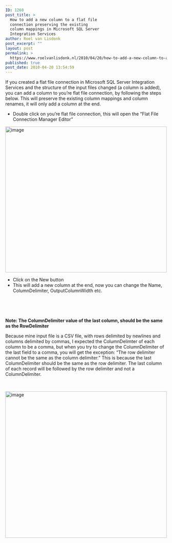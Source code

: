 ```yaml
---
ID: 1260
post_title: >
  How to add a new column to a flat file
  connection preserving the existing
  column mappings in Microsoft SQL Server
  Integration Services
author: Roel van Lisdonk
post_excerpt: ""
layout: post
permalink: >
  https://www.roelvanlisdonk.nl/2010/04/20/how-to-add-a-new-column-to-a-flat-file-connection-preserving-the-existing-column-mappings-in-microsoft-sql-server-integration-services/
published: true
post_date: 2010-04-20 13:54:59
---
```

<p>If you created a flat file connection in Microsoft SQL Server Integration Services and the structure of the input files changed (a column is added), you can add a column to you’re flat file connection, by following the steps below. This will preserve the existing column mappings and column renames, it will only add a column at the end.</p>  <ul>   <li>Double click on you’re flat file connection, this will open the “Flat File Connection Manager Editor”</li> </ul>  <p><a href="http://www.roelvanlisdonk.nl/wp-content/uploads/2010/04/image23.png"><img style="border-bottom: 0px; border-left: 0px; display: inline; border-top: 0px; border-right: 0px" title="image" border="0" alt="image" src="http://www.roelvanlisdonk.nl/wp-content/uploads/2010/04/image_thumb23.png" width="504" height="454" /></a> </p>  <ul>   <li>Click on the New button</li>    <li>This will add a new column at the end, now you can change the Name, ColumnDelimiter, OutputColumnWidth etc.</li> </ul>  <p>&#160;</p>  <p>&#160;</p>  <p><strong>Note: The ColumnDelimiter value of the last column, should be the same as the RowDelimiter</strong></p>  <p>Because mine input file is a CSV file, with rows delimited by newlines and columns delimited by commas, I expected the ColumnDelimter of each column to be a comma, but when you try to change the ColumnDelimiter of the last field to a comma, you will get the exception: “The row delimiter cannot be the same as the column delimiter.” This is because the last ColumnDelimiter should be the same as the row delimiter. The last column of each record will be followed by the row delimiter and not a ColumnDelimiter.</p>  <p>&#160;</p>  <p><a href="http://www.roelvanlisdonk.nl/wp-content/uploads/2010/04/image24.png"><img style="border-bottom: 0px; border-left: 0px; display: inline; border-top: 0px; border-right: 0px" title="image" border="0" alt="image" src="http://www.roelvanlisdonk.nl/wp-content/uploads/2010/04/image_thumb24.png" width="504" height="456" /></a> </p> <a href="http://11011.net/software/vspaste"></a>